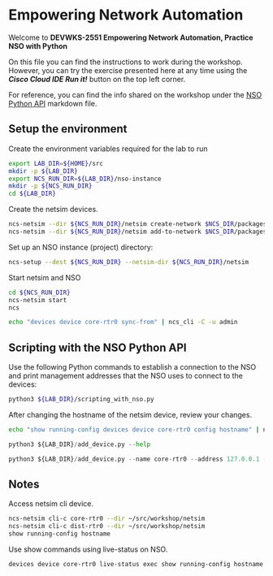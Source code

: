 # Empowering Network Automation

Welcome to **DEVWKS-2551 Empowering Network Automation, Practice NSO with Python**

On this file you can find the instructions to work during the workshop. However, you can try the exercise presented here at any time using the **_Cisco Cloud IDE Run it!_** button on the top left corner.

For reference, you can find the info shared on the workshop under the [NSO Python API](NSO_Python_API.md) markdown file.

## Setup the environment

Create the environment variables required for the lab to run

```bash
export LAB_DIR=${HOME}/src
mkdir -p ${LAB_DIR}
export NCS_RUN_DIR=${LAB_DIR}/nso-instance
mkdir -p ${NCS_RUN_DIR}
cd ${LAB_DIR}
```

Create the netsim devices.

```bash
ncs-netsim --dir ${NCS_RUN_DIR}/netsim create-network $NCS_DIR/packages/neds/cisco-ios-cli-3.0 1 dist-rtr
ncs-netsim --dir ${NCS_RUN_DIR}/netsim add-to-network $NCS_DIR/packages/neds/cisco-iosxr-cli-3.5 1 core-rtr
```

Set up an NSO instance (project) directory:

```bash
ncs-setup --dest ${NCS_RUN_DIR} --netsim-dir ${NCS_RUN_DIR}/netsim
```

Start netsim and NSO

```bash
cd ${NCS_RUN_DIR}
ncs-netsim start
ncs
```

```bash
echo "devices device core-rtr0 sync-from" | ncs_cli -C -u admin
```

## Scripting with the NSO Python API

Use the following Python commands to establish a connection to the NSO and print management addresses that the NSO uses to connect to the devices:

```bash
python3 ${LAB_DIR}/scripting_with_nso.py
```

After changing the hostname of the netsim device, review your changes.

```bash
echo "show running-config devices device core-rtr0 config hostname" | ncs_cli -C -u admin
```

```python
python3 ${LAB_DIR}/add_device.py --help
```

```python
python3 ${LAB_DIR}/add_device.py --name core-rtr0 --address 127.0.0.1 --ned cisco-iosxr-cli-7.5 --auth default
```

## Notes

Access netsim cli device.

```bash
ncs-netsim cli-c core-rtr0 --dir ~/src/workshop/netsim
ncs-netsim cli-c dist-rtr0 --dir ~/src/workshop/netsim
show running-config hostname
```

Use show commands using live-status on NSO.

```bash
devices device core-rtr0 live-status exec show running-config hostname
```
